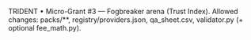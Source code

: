 TRIDENT • Micro-Grant #3 — Fogbreaker arena (Trust Index).
Allowed changes: packs/**, registry/providers.json, qa_sheet.csv, validator.py (+ optional fee_math.py).
